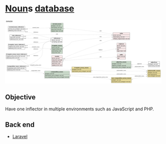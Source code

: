 # [Noun](http://en.wikipedia.org/wiki/Noun)s [database](http://en.wikipedia.org/wiki/Database)
![nouns](./doc/nouns.er.png?raw=true "nouns")
## Objective
Have one inflector in multiple environments such as JavaScript and PHP.
## Back end
- [Laravel](http://github.com/noud/nouns-laravel/blob/master/README.md)